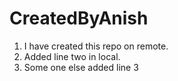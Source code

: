 # CreatedByAnish

1. I have created this repo on remote.
2. Added line two in local.
3. Some one else added line 3
